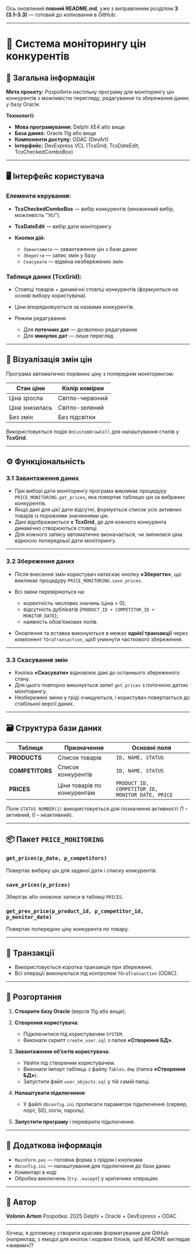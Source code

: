 Ось оновлений **повний README.md**, уже з виправленим розділом **3 (3.1–3.3)** — готовий до копіювання в GitHub:

---

# 🧾 Система моніторингу цін конкурентів

## 📌 Загальна інформація

**Мета проєкту:**
Розробити настільну програму для моніторингу цін конкурентів з можливістю перегляду, редагування та збереження даних у базу Oracle.

**Технології:**

* **Мова програмування:** Delphi XE4 або вище
* **База даних:** Oracle 11g або вище
* **Компоненти доступу:** ODAC (DevArt)
* **Інтерфейс:** DevExpress VCL (TcxGrid, TcxDateEdit, TcxCheckedComboBox)

---

## 🖥 Інтерфейс користувача

### Елементи керування:

* **TcxCheckedComboBox** — вибір конкурентів (множинний вибір, можливість "Усі").
* **TcxDateEdit** — вибір дати моніторингу.
* **Кнопки дій:**

  * `Завантажити` — завантаження цін з бази даних
  * `Зберегти` — запис змін у базу
  * `Скасувати` — відміна незбережених змін

### Таблиця даних (TcxGrid):

* Стовпці товарів + динамічні стовпці конкурентів (формуються на основі вибору користувача).
* Ціни впорядковуються за назвами конкурентів.
* Режим редагування:

  * Для **поточних дат** — дозволено редагування
  * Для **минулих дат** — лише перегляд

---

## 🎨 Візуалізація змін цін

Програма автоматично порівнює ціну з попереднім моніторингом:

| Стан ціни      | Колір комірки   |
| -------------- | --------------- |
| Ціна зросла    | Світло-червоний |
| Ціна знизилась | Світло-зелений  |
| Без змін       | Без підсвітки   |

Використовується подія `OnCustomDrawCell` для налаштування стилів у **TcxGrid**.

---

## ⚙️ Функціональність

### 3.1 Завантаження даних

* При виборі дати моніторингу програма викликає процедуру `PRICE_MONITORING.get_prices`, яка повертає таблицю цін за вибраних конкурентів.
* Якщо дані для цієї дати відсутні, формується список усіх активних товарів із порожніми значеннями цін.
* Дані відображаються в **TcxGrid**, де для кожного конкурента динамічно створюються стовпці.
* Для кожного запису автоматично визначається, чи змінилася ціна відносно попередньої дати моніторингу.

---

### 3.2 Збереження даних

* Після внесення змін користувач натискає кнопку **«Зберегти»**, що викликає процедуру `PRICE_MONITORING.save_prices`.
* Всі зміни перевіряються на:

  * коректність числових значень (ціна > 0);
  * відсутність дублікатів (`PRODUCT_ID + COMPETITOR_ID + MONITOR_DATE`);
  * наявність обов’язкових полів.
* Оновлення та вставка виконуються в межах **однієї транзакції** через компонент `TOraTransaction`, щоб уникнути часткового збереження.

---

### 3.3 Скасування змін

* Кнопка **«Скасувати»** відновлює дані до останнього збереженого стану.
* Для цього повторно виконується запит `get_prices` з поточною датою моніторингу.
* Незбережені зміни у гріді очищуються, і користувач повертається до стабільної версії даних.

---

## 🗃 Структура бази даних

| Таблиця         | Призначення                 | Основні поля                                     |
| --------------- | --------------------------- | ------------------------------------------------ |
| **PRODUCTS**    | Список товарів              | `ID, NAME, STATUS`                               |
| **COMPETITORS** | Список конкурентів          | `ID, NAME, STATUS`                               |
| **PRICES**      | Ціни товарів по конкурентам | `PRODUCT_ID, COMPETITOR_ID, MONITOR_DATE, PRICE` |

Поле `STATUS NUMBER(1)` використовується для позначення активності (1 – активний, 0 – неактивний).

---

## 📦 Пакет `PRICE_MONITORING`

### `get_prices(p_date, p_competitors)`

Повертає вибірку цін для заданої дати і списку конкурентів.

### `save_prices(p_prices)`

Зберігає або оновлює записи в таблиці `PRICES`.

### `get_prev_price(p_product_id, p_competitor_id, p_monitor_date)`

Повертає попередню ціну конкурента по товару.

---

## 🧩 Транзакції

* Використовується коротка транзакція при збереженні.
* Всі операції виконуються під контролем `TOraTransaction` (ODAC).

---

## 🧪 Розгортання

1. **Створити базу Oracle** (версія 11g або вище).
2. **Створення користувача**:

   * Підключитися під користувачем `SYSTEM`.
   * Виконати скрипт `create_user.sql` з папки **«Створення БД»**.
3. **Завантаження об’єктів користувача**:

   * Увійти під створеним користувачем.
   * Виконати імпорт таблиць з файлу `Tables.dmp` (папка **«Створення БД»**).
   * Запустити файл `user_objects.sql` у тій самій папці.
4. **Налаштувати підключення**:

   * У файлі `dbconfig.ini` прописати параметри підключення (сервер, порт, SID, логін, пароль).
5. **Запустити програму** і перевірити підключення.

---

## 📖 Додаткова інформація

* `MainForm.pas` — головна форма з грідом і кнопками
* `dbconfig.ini` — налаштування для підключення до бази даних
* Коментарі в коді
* Обробка виключень (`try..except`) у критичних операціях

---

## 🧠 Автор

**Volonin Artem**
Розробка: 2025
Delphi + Oracle + DevExpress + ODAC

---

Хочеш, я допоможу створити красиве форматування для GitHub (наприклад, з емодзі для кнопок і кодових блоків, щоб README виглядав «живим»)?
